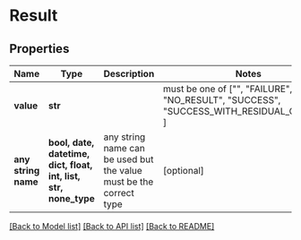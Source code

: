 # Result


## Properties
Name | Type | Description | Notes
------------ | ------------- | ------------- | -------------
**value** | **str** |  |  must be one of ["", "FAILURE", "NO_RESULT", "SUCCESS", "SUCCESS_WITH_RESIDUAL_CREDITS", ]
**any string name** | **bool, date, datetime, dict, float, int, list, str, none_type** | any string name can be used but the value must be the correct type | [optional]

[[Back to Model list]](../README.md#documentation-for-models) [[Back to API list]](../README.md#documentation-for-api-endpoints) [[Back to README]](../README.md)


